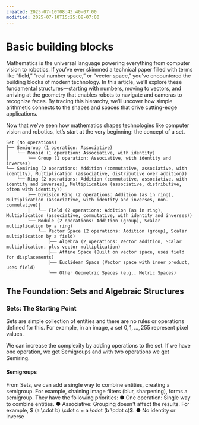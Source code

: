 ```yaml
---
created: 2025-07-10T08:43:40-07:00
modified: 2025-07-10T15:25:08-07:00
---
```


# Basic building blocks

Mathematics is the universal language powering everything from computer vision to robotics. If you’ve ever skimmed a technical paper filled with terms like “field,” “real number space,” or “vector space,” you’ve encountered the building blocks of modern technology. In this article, we’ll explore these fundamental structures—starting with numbers, moving to vectors, and arriving at the geometry that enables robots to navigate and cameras to recognize faces. By tracing this hierarchy, we’ll uncover how simple arithmetic connects to the shapes and spaces that drive cutting-edge applications.

Now that we’ve seen how mathematics shapes technologies like computer vision and robotics, let’s start at the very beginning: the concept of a set.

```
Set (No operations)
├── Semigroup (1 operation: Associative)
│   └── Monoid (1 operation: Associative, with identity)
│       └── Group (1 operation: Associative, with identity and inverses)
└── Semiring (2 operations: Addition (commutative, associative, with identity), Multiplication (associative, distributive over addition))
    └── Ring (2 operations: Addition (commutative, associative, with identity and inverses), Multiplication (associative, distributive, often with identity))
        ├── Division Ring (2 operations: Addition (as in ring), Multiplication (associative, with identity and inverses, non-commutative))
        │   └── Field (2 operations: Addition (as in ring), Multiplication (associative, commutative, with identity and inverses))
        └── Module (2 operations: Addition (group), Scalar multiplication by a ring)
            └── Vector Space (2 operations: Addition (group), Scalar multiplication by a field)
                ├── Algebra (2 operations: Vector addition, Scalar multiplication, plus vector multiplication)
                ├── Affine Space (Built on vector space, uses field for displacements)
                ├── Euclidean Space (Vector space with inner product, uses field)
                └── Other Geometric Spaces (e.g., Metric Spaces)
```


## The Foundation: Sets and Algebraic Structures


### Sets: The Starting Point

Sets are simple collection of entities and there are no rules or operations defined for this. For example, in an image, a set ${0, 1, ..., 255}$ represent pixel values. 

We can increase the complexity by adding operations to the set. If we have one operation, we get Semigroups and with two operations we get Semiring.

#### Semigroups

From Sets,  we can add a single way to combine entities, creating a semigroup. For example,  chaining image filters (blur, sharpening), forms a semigroup. They have the following priorities:
● One operation: Single way to combine entities. 
● Associative: Grouping doesn't affect the results. For example, $ (a \cdot b) \cdot c = a \cdot (b \cdot c)$.
● No identity or inverse
